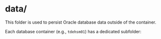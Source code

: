 # data/

This folder is used to persist Oracle database data outside of the container.

Each database container (e.g., `tdehsm01`) has a dedicated subfolder:
